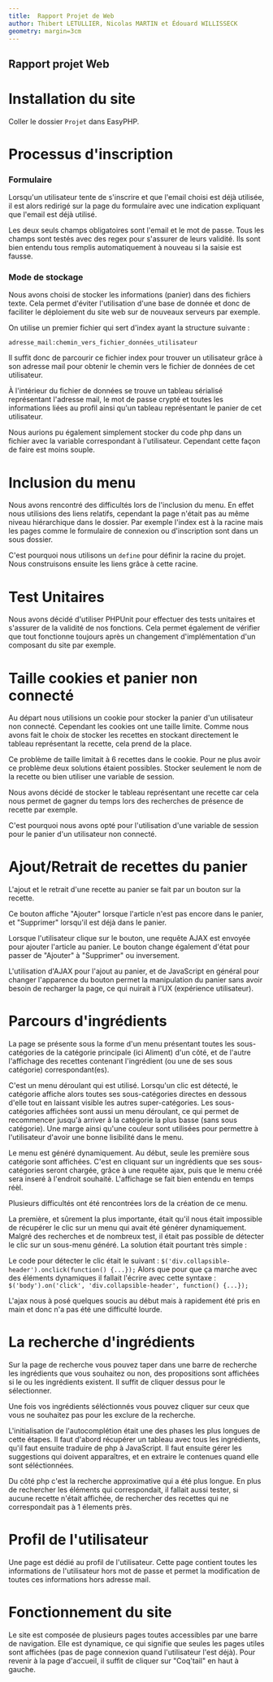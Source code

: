 ```yaml
---
title:  Rapport Projet de Web
author: Thibert LETULLIER, Nicolas MARTIN et Édouard WILLISSECK
geometry: margin=3cm
---
```


Rapport projet Web
----------------------------------------

Installation du site
=====================

Coller le dossier `Projet` dans EasyPHP.


Processus d'inscription
=======================

### Formulaire

Lorsqu'un utilisateur tente de s'inscrire et que l'email choisi
est déjà utilisée, il est alors redirigé sur la page du
formulaire avec une indication expliquant que l'email est déjà
utilisé.

Les deux seuls champs obligatoires sont l'email et le mot de passe.
Tous les champs sont testés avec des regex pour s'assurer de leurs
validité.
Ils sont bien entendu tous remplis automatiquement à nouveau si la
saisie est fausse.

### Mode de stockage

Nous avons choisi de stocker les informations (panier) dans des fichiers
texte. Cela permet d'éviter l'utilisation d'une base de donnée
et donc de faciliter le déploiement du site web sur de nouveaux
serveurs par exemple.

On utilise un premier fichier qui sert d'index ayant la
structure suivante :

`adresse_mail:chemin_vers_fichier_données_utilisateur`

Il suffit donc de parcourir ce fichier index pour trouver un
utilisateur grâce à son adresse mail pour obtenir le chemin
vers le fichier de données de cet utilisateur.

À l'intérieur du fichier de données se trouve un tableau
sérialisé représentant l'adresse mail, le mot de passe crypté et toutes les
informations liées au profil ainsi qu'un tableau représentant le panier de cet
utilisateur.

Nous aurions pu également simplement stocker du code php dans un
fichier avec la variable correspondant à l'utilisateur. Cependant
cette façon de faire est moins souple.

Inclusion du menu
=================

Nous avons rencontré des difficultés lors de l'inclusion du
menu. En effet nous utilisions des liens relatifs,
cependant la page n'était pas au même niveau hiérarchique
dans le dossier. Par exemple l'index est à la racine mais les
pages comme le formulaire de connexion ou d'inscription sont
dans un sous dossier.

C'est pourquoi nous utilisons un `define` pour définir la
racine du projet. Nous construisons ensuite les liens grâce à
cette racine.

Test Unitaires
==============

Nous avons décidé d'utiliser PHPUnit pour effectuer des tests unitaires
et s'assurer de la validité de nos fonctions. Cela permet également de
vérifier que tout fonctionne toujours après un changement
d'implémentation d'un composant du site par exemple.

Taille cookies et panier non connecté
======================================

Au départ nous utilisions un cookie pour stocker la panier d'un
utilisateur non connecté. Cependant les cookies ont une taille limite.
Comme nous avons fait le choix de stocker les recettes en stockant
directement le tableau représentant la recette, cela prend de la place.

Ce problème de taille limitait à 6 recettes dans le cookie. Pour ne
plus avoir ce problème deux solutions étaient possibles. Stocker
seulement le nom de la recette ou bien utiliser une variable de session.

Nous avons décidé de stocker le tableau représentant une recette car
cela nous permet de gagner du temps lors des recherches de présence de
recette par exemple.

C'est pourquoi nous avons opté pour l'utilisation d'une variable de
session pour le panier d'un utilisateur non connecté.

Ajout/Retrait de recettes du panier
====================================

L'ajout et le retrait d'une recette au panier se fait par un bouton sur la
recette.

Ce bouton affiche "Ajouter" lorsque l'article n'est pas encore dans le panier,
et "Supprimer" lorsqu'il est déjà dans le panier.

Lorsque l'utilisateur clique sur le bouton, une requête AJAX est envoyée pour
ajouter l'article au panier. Le bouton change également d'état pour passer
de "Ajouter" à "Supprimer" ou inversement.

L'utilisation d'AJAX pour l'ajout au panier, et de JavaScript en général pour
changer l'apparence du bouton permet la manipulation du panier sans avoir besoin
de recharger la page, ce qui nuirait à l'UX (expérience utilisateur).

Parcours d'ingrédients
======================

La page se présente sous la forme d'un menu présentant toutes
les sous-catégories de la catégorie principale (ici Aliment) d'un côté, et de
l'autre l'affichage des recettes contenant l'ingrédient
(ou une de ses sous catégorie) correspondant(es).

C'est un menu déroulant qui est utilisé. Lorsqu'un clic est détecté, le catégorie
affiche alors toutes ses sous-catégories directes en dessous d'elle tout en
laissant visible les autres super-catégories. Les sous-catégories affichées sont
aussi un menu déroulant, ce qui permet de recommencer jusqu'à arriver à la
catégorie la plus basse (sans sous catégorie). Une marge ainsi qu'une couleur
sont utilisées pour permettre à l'utilisateur d'avoir une bonne lisibilité dans
le menu.

Le menu est généré dynamiquement. Au début, seule les première sous catégorie
sont affichées. C'est en cliquant sur un ingrédients que ses sous-catégories
seront chargée, grâce à une requête ajax, puis que le menu créé sera inseré à
l'endroit souhaité. L'affichage se fait bien entendu en temps réèl.

Plusieurs difficultés ont été rencontrées lors de la création de ce menu.

La première, et sûrement la plus importante, était qu'il nous était impossible
de récupérer le clic sur un menu qui avait été générer dynamiquement. Malgré des
recherches et de nombreux test, il était pas possible de détecter le clic sur un
sous-menu généré. La solution était pourtant très simple :

Le code pour détecter le clic était le suivant :
`$('div.collapsible-header').onclick(function() {...});`
Alors que pour que ça marche avec des éléments dynamiques il fallait l'écrire
avec cette syntaxe :
`$('body').on('click', 'div.collapsible-header', function() {...});`

L'ajax nous à posé quelques soucis au début mais à rapidement été pris en main
et donc n'a pas été une difficulté lourde.

La recherche d'ingrédients
===========================

Sur la page de recherche vous pouvez taper dans une barre de recherche les
ingrédients que vous souhaitez ou non, des propositions sont affichées si
le ou les ingrédients existent. Il suffit de cliquer dessus pour le sélectionner.

Une fois vos ingrédients séléctionnés vous pouvez cliquer sur ceux que vous ne
souhaitez pas pour les exclure de la recherche.

L'initialisation de l'autocomplétion était une des phases les plus longues de
cette étapes. Il faut d'abord récupérer un tableau avec tous les ingrédients,
qu'il faut ensuite traduire de php à JavaScript. Il faut ensuite gérer les
suggestions qui doivent apparaîtres, et en extraire le contenues quand elle sont
séléctionnées.

Du côté php c'est la recherche approximative qui a été plus longue. En plus de
rechercher les éléments qui correspondait, il fallait aussi tester, si aucune
recette n'était affichée, de rechercher des recettes qui ne correspondait pas à
1 élements près.

Profil de l'utilisateur
========================

Une page est dédié au profil de l'utilisateur. Cette page contient toutes les
informations de l'utilisateur hors mot de passe et permet la modification de
toutes ces informations hors adresse mail.

Fonctionnement du site
=======================

Le site est composée de plusieurs pages toutes accessibles par une barre de
navigation. Elle est dynamique, ce qui signifie que seules les pages utiles
sont affichées (pas de page connexion quand l'utilisateur l'est déjà).
Pour revenir à la page d'accueil, il suffit de cliquer sur "Coq'tail" en
haut à gauche.
